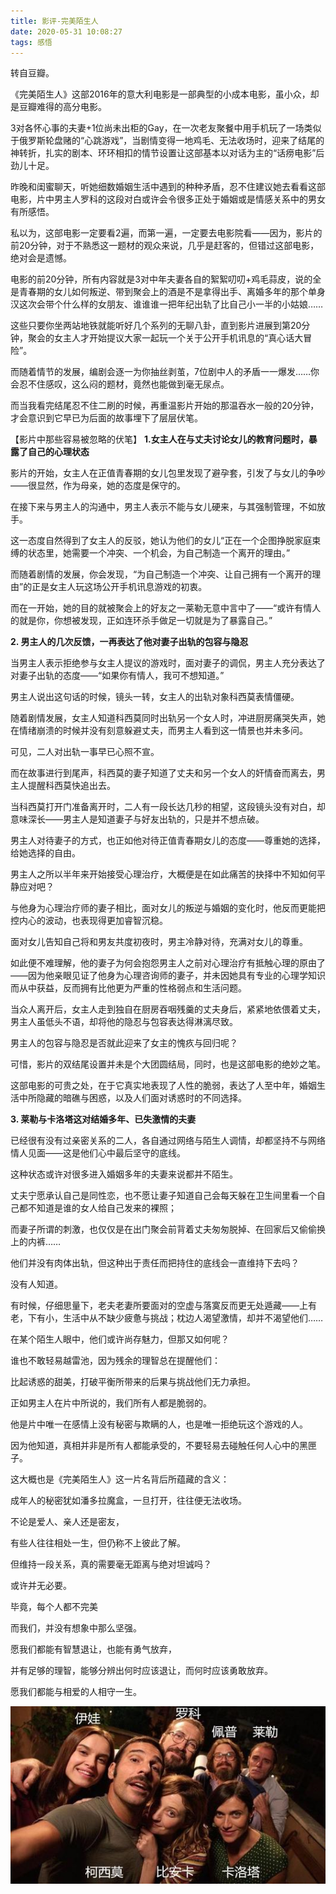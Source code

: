 ```yaml
---
title: 影评-完美陌生人
date: 2020-05-31 10:08:27
tags: 感悟
---
```

转自豆瓣。

《完美陌生人》这部2016年的意大利电影是一部典型的小成本电影，虽小众，却是豆瓣难得的高分电影。

3对各怀心事的夫妻+1位尚未出柜的Gay，在一次老友聚餐中用手机玩了一场类似于俄罗斯轮盘赌的“心跳游戏”，当剧情变得一地鸡毛、无法收场时，迎来了结尾的神转折，扎实的剧本、环环相扣的情节设置让这部基本以对话为主的“话痨电影”后劲儿十足。

昨晚和闺蜜聊天，听她细数婚姻生活中遇到的种种矛盾，忍不住建议她去看看这部电影，片中男主人罗科的这段对白或许会令很多正处于婚姻或是情感关系中的男女有所感悟。

私以为，这部电影一定要看2遍，而第一遍，一定要去电影院看——因为，影片的前20分钟，对于不熟悉这一题材的观众来说，几乎是赶客的，但错过这部电影，绝对会是遗憾。

电影的前20分钟，所有内容就是3对中年夫妻各自的絮絮叨叨+鸡毛蒜皮，说的全是青春期的女儿如何叛逆、带到聚会上的酒是不是拿得出手、离婚多年的那个单身汉这次会带个什么样的女朋友、谁谁谁一把年纪出轨了比自己小一半的小姑娘……

这些只要你坐两站地铁就能听好几个系列的无聊八卦，直到影片进展到第20分钟，聚会的女主人才开始提议大家一起玩一个关于公开手机讯息的“真心话大冒险”。

而随着情节的发展，编剧会逐一为你抽丝剥茧，7位剧中人的矛盾一一爆发……你会忍不住感叹，这么闷的题材，竟然也能做到毫无尿点。

而当我看完结尾忍不住二刷的时候，再重温影片开始的那温吞水一般的20分钟，才会意识到它早已为后面的故事埋下了层层伏笔。

【影片中那些容易被忽略的伏笔】
**1.女主人在与丈夫讨论女儿的教育问题时，暴露了自己的心理状态**

影片的开始，女主人在正值青春期的女儿包里发现了避孕套，引发了与女儿的争吵——很显然，作为母亲，她的态度是保守的。

在接下来与男主人的沟通中，男主人表示不能与女儿硬来，与其强制管理，不如放手。

这一态度自然得到了女主人的反驳，她认为他们的女儿“正在一个企图挣脱家庭束缚的状态里，她需要一个冲突、一个机会，为自己制造一个离开的理由。”

而随着剧情的发展，你会发现，“为自己制造一个冲突、让自己拥有一个离开的理由”的正是女主人玩这场公开手机讯息游戏的初衷。

而在一开始，她的目的就被聚会上的好友之一莱勒无意中言中了——“或许有情人的就是你，你想被发现，正如连环杀手做足一切就是为了暴露自己。”

**2. 男主人的几次反馈，一再表达了他对妻子出轨的包容与隐忍**

当男主人表示拒绝参与女主人提议的游戏时，面对妻子的调侃，男主人充分表达了对妻子出轨的态度——“如果你有情人，我可不想知道。”

男主人说出这句话的时候，镜头一转，女主人的出轨对象科西莫表情僵硬。

随着剧情发展，女主人知道科西莫同时出轨另一个女人时，冲进厨房痛哭失声，她在情绪崩溃的时候并没有刻意躲避丈夫，而男主人看到这一情景也并未多问。

可见，二人对出轨一事早已心照不宣。

而在故事进行到尾声，科西莫的妻子知道了丈夫和另一个女人的奸情奋而离去，男主人提醒科西莫快追出去。

当科西莫打开门准备离开时，二人有一段长达几秒的相望，这段镜头没有对白，却意味深长——男主人是知道妻子与好友出轨的，只是并不想点破。

男主人对待妻子的方式，也正如他对待正值青春期女儿的态度——尊重她的选择，给她选择的自由。

男主人之所以半年来开始接受心理治疗，大概便是在如此痛苦的抉择中不知如何平静应对吧？

与他身为心理治疗师的妻子相比，面对女儿的叛逆与婚姻的变化时，他反而更能把控内心的波动，也表现得更加睿智沉稳。

面对女儿告知自己将和男友共度初夜时，男主冷静对待，充满对女儿的尊重。

如此便不难理解，他的妻子为何会抱怨男主人之前对心理治疗有抵触心理的原由了——因为他亲眼见证了他身为心理咨询师的妻子，并未因她具有专业的心理学知识而从中获益，反而拥有比他更为严重的性格弱点和生活问题。

当众人离开后，女主人走到独自在厨房吞咽残羹的丈夫身后，紧紧地依偎着丈夫，男主人虽低头不语，却将他的隐忍与包容表达得淋漓尽致。

男主人的包容与隐忍是否就此迎来了女主的愧疚与回归呢？

可惜，影片的双结尾设置并未是个大团圆结局，同时，也是这部电影的绝妙之笔。

这部电影的可贵之处，在于它真实地表现了人性的脆弱，表达了人至中年，婚姻生活中所隐藏的暗礁与困惑，以及人们面对诱惑时的不同选择。

**3. 莱勒与卡洛塔这对结婚多年、已失激情的夫妻**

已经很有没有过亲密关系的二人，各自通过网络与陌生人调情，却都坚持不与网络情人见面——这是他们心中最后坚守的底线。

这种状态或许对很多进入婚姻多年的夫妻来说都并不陌生。

丈夫宁愿承认自己是同性恋，也不愿让妻子知道自己会每天躲在卫生间里看一个自己都不知道是谁的女人给自己发来的裸照；

而妻子所谓的刺激，也仅仅是在出门聚会前背着丈夫匆匆脱掉、在回家后又偷偷换上的内裤……

他们并没有肉体出轨，但这种出于责任而把持住的底线会一直维持下去吗？

没有人知道。

有时候，仔细思量下，老夫老妻所要面对的空虚与落寞反而更无处遁藏——上有老，下有小，生活中从不缺少疲惫与挑战；枕边人渴望激情，却并不渴望他们……

在某个陌生人眼中，他们或许尚存魅力，但那又如何呢？

谁也不敢轻易越雷池，因为残余的理智总在提醒他们：

比起诱惑的甜美，打破平衡所带来的后果与挑战他们无力承担。

正如男主人在片中所说的，我们所有人都是脆弱的。

他是片中唯一在感情上没有秘密与欺瞒的人，也是唯一拒绝玩这个游戏的人。

因为他知道，真相并非是所有人都能承受的，不要轻易去碰触任何人心中的黑匣子。

这大概也是《完美陌生人》这一片名背后所蕴藏的含义：

成年人的秘密犹如潘多拉魔盒，一旦打开，往往便无法收场。

不论是爱人、亲人还是密友，

有些人往往相处一生，但仍称不上彼此了解。

但维持一段关系，真的需要毫无距离与绝对坦诚吗？

或许并无必要。

毕竟，每个人都不完美

而我们，并没有想象中那么坚强。

愿我们都能有智慧退让，也能有勇气放弃，

并有足够的理智，能够分辨出何时应该退让，而何时应该勇敢放弃。

愿我们都能与相爱的人相守一生。

<div align=center>

![](/img/wanmeimoshengren.jpg)

</div>